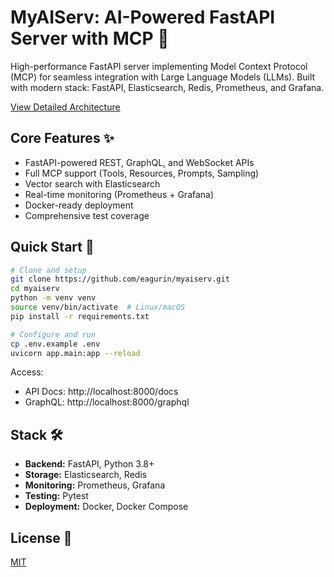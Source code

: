 # MyAIServ: AI-Powered FastAPI Server with MCP 🚀

High-performance FastAPI server implementing Model Context Protocol (MCP) for seamless integration with Large Language Models (LLMs). Built with modern stack: FastAPI, Elasticsearch, Redis, Prometheus, and Grafana.

[View Detailed Architecture](ARCHITECTURE.md)

## Core Features ✨

- FastAPI-powered REST, GraphQL, and WebSocket APIs
- Full MCP support (Tools, Resources, Prompts, Sampling)
- Vector search with Elasticsearch
- Real-time monitoring (Prometheus + Grafana)
- Docker-ready deployment
- Comprehensive test coverage

## Quick Start 🚀

```bash
# Clone and setup
git clone https://github.com/eagurin/myaiserv.git
cd myaiserv
python -m venv venv
source venv/bin/activate  # Linux/macOS
pip install -r requirements.txt

# Configure and run
cp .env.example .env
uvicorn app.main:app --reload
```

Access:
- API Docs: http://localhost:8000/docs
- GraphQL: http://localhost:8000/graphql

## Stack 🛠

- **Backend:** FastAPI, Python 3.8+
- **Storage:** Elasticsearch, Redis
- **Monitoring:** Prometheus, Grafana
- **Testing:** Pytest
- **Deployment:** Docker, Docker Compose


## License 📄

[MIT](LICENSE)

